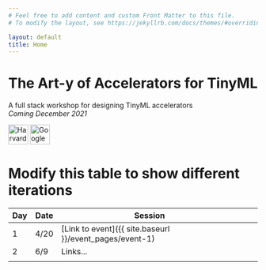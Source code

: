 ```yaml
---
# Feel free to add content and custom Front Matter to this file.
# To modify the layout, see https://jekyllrb.com/docs/themes/#overriding-theme-defaults

layout: default
title: Home
---
```


# The Art-y of Accelerators for TinyML

A full stack workshop for designing TinyML accelerators<br>
*Coming December 2021*

<div style="display:inline-block;">
  <a style="text-decoration:none" href="https://www.seas.harvard.edu/">
    <img src="{{ '/assets/logos/seas.svg' | relative_url }}" alt="Harvard SEAS" style="height: 2.5rem">
  </a>
</div>
<div style="display:inline-block;">
  <a style="text-decoration:none" href="https://cfu-playground.readthedocs.io/en/latest/">
    <img src="{{ '/assets/logos/google.svg' | relative_url }}" alt="Google" style="height: 2.5rem">
  </a>
</div>


<!-- <div>
{% for event in site.event_pages %}
	<p>{{ event.title }}</p>
{% endfor %}
</div>
 -->

# Modify this table to show different iterations

| Day | Date | Session             |   |   |
|-----|------|---------------------|---|---|
| 1   | 4/20 | [Link to event]({{ site.baseurl }}/event_pages/event-1) |   |   |
| 2   | 6/9  | Links...            |   |   |
|     |      |                     |   |   |
